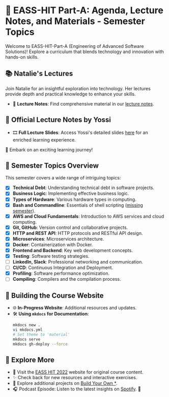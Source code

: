 # 🌟 EASS-HIT Part-A: Agenda, Lecture Notes, and Materials - Semester Topics

Welcome to EASS-HIT-Part-A (Engineering of Advanced Software Solutions)! Explore a curriculum that blends technology and innovation with hands-on skills.

## 📚 Natalie's Lectures

Join Natalie for an insightful exploration into technology. Her lectures provide depth and practical knowledge to enhance your skills.

- 📖 **Lecture Notes**: Find comprehensive material in our [lecture notes](https://github.com/EASS-HIT-2022/lecture-notes/tree/main).

## 📑 Official Lecture Notes by Yossi

- 🎞️ **Full Lecture Slides**: Access Yossi's detailed slides [here](/lectures/all_slides.pdf) for an enriched learning experience.

🚀 Embark on an exciting learning journey!

## 📅 Semester Topics Overview

This semester covers a wide range of intriguing topics:

- [x] **Technical Debt**: Understanding technical debt in software projects.
- [x] **Business Logic**: Implementing effective business logic.
- [x] **Types of Hardware**: Various hardware types in computing.
- [x] **Bash and Commandline**: Essentials of shell scripting ([missing semester](https://missing.csail.mit.edu/2020/course-shell/)).
- [x] **AWS and Cloud Fundamentals**: Introduction to AWS services and cloud computing.
- [x] **Git, GitHub**: Version control and collaborative projects.
- [x] **HTTP and REST API**: HTTP protocols and RESTful API design.
- [x] **Microservices**: Microservices architecture.
- [x] **Docker**: Containerization with Docker.
- [x] **Frontend and Backend**: Key web development concepts.
- [x] **Testing**: Software testing strategies.
- [ ] **LinkedIn, Slack**: Professional networking and communication.
- [ ] **CI/CD**: Continuous Integration and Deployment.
- [x] **Profiling**: Software performance optimization.
- [ ] **Compiling**: Compilers and the compilation process.

## 🔧 Building the Course Website

- 🌐 **In-Progress Website**: Additional resources and updates.
- 🛠️ **Using `mkdocs` for Documentation**:
  ```bash
  mkdocs new .
  vi mkdocs.yml
  # Set theme to 'material'
  mkdocs serve
  mkdocs gh-deploy --force
  ```

## 📢 Explore More

- 🏫 Visit the [EASS HIT 2022](https://eass-hit-2022.github.io/Part-A/) website for original course content.
- ✨ Check back for new resources and interactive exercises.
- 🌟 Explore additional projects on [Build Your Own *](https://github.com/codecrafters-io/build-your-own-x).
- 🎧 Podcast Episode: Listen to the latest insights on [Spotify](https://open.spotify.com/show/31yT71Ci46dq5OliUYfcYG).
🚀

